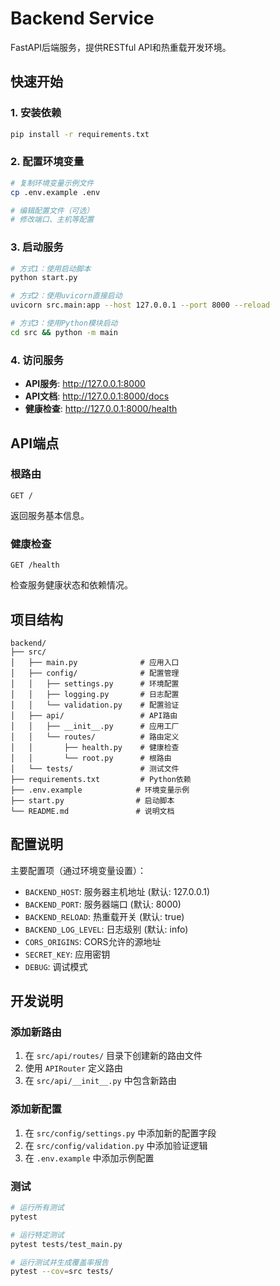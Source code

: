 # Backend Service

FastAPI后端服务，提供RESTful API和热重载开发环境。

## 快速开始

### 1. 安装依赖

```bash
pip install -r requirements.txt
```

### 2. 配置环境变量

```bash
# 复制环境变量示例文件
cp .env.example .env

# 编辑配置文件（可选）
# 修改端口、主机等配置
```

### 3. 启动服务

```bash
# 方式1：使用启动脚本
python start.py

# 方式2：使用uvicorn直接启动
uvicorn src.main:app --host 127.0.0.1 --port 8000 --reload

# 方式3：使用Python模块启动
cd src && python -m main
```

### 4. 访问服务

- **API服务**: http://127.0.0.1:8000
- **API文档**: http://127.0.0.1:8000/docs
- **健康检查**: http://127.0.0.1:8000/health

## API端点

### 根路由
```
GET /
```
返回服务基本信息。

### 健康检查
```
GET /health
```
检查服务健康状态和依赖情况。

## 项目结构

```
backend/
├── src/
│   ├── main.py              # 应用入口
│   ├── config/              # 配置管理
│   │   ├── settings.py      # 环境配置
│   │   ├── logging.py       # 日志配置
│   │   └── validation.py    # 配置验证
│   ├── api/                 # API路由
│   │   ├── __init__.py      # 应用工厂
│   │   └── routes/          # 路由定义
│   │       ├── health.py    # 健康检查
│   │       └── root.py      # 根路由
│   └── tests/               # 测试文件
├── requirements.txt         # Python依赖
├── .env.example            # 环境变量示例
├── start.py                # 启动脚本
└── README.md               # 说明文档
```

## 配置说明

主要配置项（通过环境变量设置）：

- `BACKEND_HOST`: 服务器主机地址 (默认: 127.0.0.1)
- `BACKEND_PORT`: 服务器端口 (默认: 8000)
- `BACKEND_RELOAD`: 热重载开关 (默认: true)
- `BACKEND_LOG_LEVEL`: 日志级别 (默认: info)
- `CORS_ORIGINS`: CORS允许的源地址
- `SECRET_KEY`: 应用密钥
- `DEBUG`: 调试模式

## 开发说明

### 添加新路由

1. 在 `src/api/routes/` 目录下创建新的路由文件
2. 使用 `APIRouter` 定义路由
3. 在 `src/api/__init__.py` 中包含新路由

### 添加新配置

1. 在 `src/config/settings.py` 中添加新的配置字段
2. 在 `src/config/validation.py` 中添加验证逻辑
3. 在 `.env.example` 中添加示例配置

### 测试

```bash
# 运行所有测试
pytest

# 运行特定测试
pytest tests/test_main.py

# 运行测试并生成覆盖率报告
pytest --cov=src tests/
```